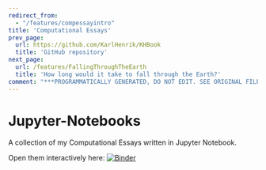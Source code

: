```yaml
---
redirect_from:
  - "/features/compessayintro"
title: 'Computational Essays'
prev_page:
  url: https://github.com/KarlHenrik/KHBook
  title: 'GitHub repository'
next_page:
  url: /features/FallingThroughTheEarth
  title: 'How long would it take to fall through the Earth?'
comment: "***PROGRAMMATICALLY GENERATED, DO NOT EDIT. SEE ORIGINAL FILES IN /content***"
---
```

# Jupyter-Notebooks

A collection of my Computational Essays written in Jupyter Notebook.

Open them interactively here:
[![Binder](https://mybinder.org/badge_logo.svg)](https://mybinder.org/v2/gh/KarlHenrik/Computational-Essays/master)
